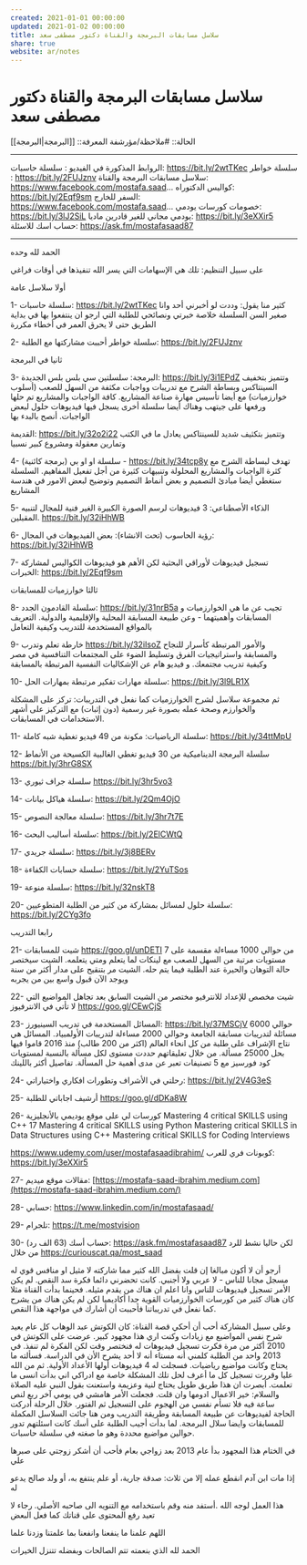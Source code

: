 ```yaml
---
created: 2021-01-01 00:00:00
updated: 2021-01-02 00:00:00
title: سلاسل مسابقات البرمجة والقناة دكتور مصطفى سعد
share: true
website: ar/notes
---
```


# سلاسل مسابقات البرمجة والقناة دكتور مصطفى سعد

الحالة:: #ملاحظة/مؤرشفة
المعرفة:: [[البرمجة|البرمجة]]

---

الروابط المذكورة في الفيديو :
سلسلة حاسبات: <https://bit.ly/2wtTKec>
سلسلة خواطر : <https://bit.ly/2FUJznv>
سلاسل مسابقات البرمجة والقناة: <https://www.facebook.com/mostafa.saad>...
كواليس الدكتوراه: <https://bit.ly/2Eqf9sm>
السفر للخارج: <https://www.facebook.com/mostafa.saad>...
خصومات كورسات يودمي: <https://bit.ly/3lJ2SiL>
يودمي مجاني للغير قادرين ماديا: <https://bit.ly/3eXXir5>
حساب اسك للاسئلة: <https://ask.fm/mostafasaad87>

---

الحمد لله وحده

على سبيل التنظيم: تلك هي الإسهامات التي يسر الله تنفيذها في أوقات فراغي

أولا سلاسل عامة

1- سلسلة حاسبات: <https://bit.ly/2wtTKec>
كثير منا يقول: وددت لو أخبرني أحد وانا صغير السن
السلسلة خلاصة خبرتي ونصائحي للطلبة التي ارجو ان ينتفعوا بها في بداية الطريق حتى لا يحرق العمر في أخطاء مكررة

2- سلسلة خواطر أحببت مشاركتها مع الطلبة: <https://bit.ly/2FUJznv>

ثانيا في البرمجة

3- البرمجة: سلسلتين سي بلس بلس
الجديدة: <https://bit.ly/3i1EPdZ>
وتتميز بتخفيف السينتاكس وبساطة الشرح مع تدريبات وواجبات مكثفة من السهل للصعب (أسلوب خوارزميات) مع أيضا تأسيس مهارة صناعة المشاريع. كافة الواجبات والمشاريع تم حلها ورفعها على جيتهب وهناك أيضا سلسلة أخرى يسجل فيها فيديوهات حلول لبعض الواجبات. أنصح بالبدء بها

القديمة: <https://bit.ly/32o2i22>
وتتميز بتكثيف شديد للسينتاكس يعادل ما في الكتب وتمارين معقولة ومشروع كبير نسبيا

4- سلسلة او او بي (برمجة كائنية) - <https://bit.ly/34tcp8y>
تهدف لبساطة الشرح مع كثرة الواجبات والمشاريع المحلولة وتنبيهات كثيرة من أجل تفعيل المفاهيم. السلسلة ستغطي أيضا مبادئ التصميم و بعض أنماط التصميم وتوضيح لبعض الامور في هندسة المشاريع

5- الذكاء الأصطناعي: 3 فيديوهات لرسم الصورة الكبيرة الغير فنية للمجال لتنبيه المقبلين. <https://bit.ly/32iHhWB>

6- رؤية الحاسوب (تحت الانشاء): بعض الفيديوهات في المجال: <https://bit.ly/32iHhWB>

7- تسجيل فيديوهات لأوراقي البحثية لكن الأهم هو فيديوهات الكواليس لمشاركة الخبرات: <https://bit.ly/2Eqf9sm>

ثالثا خوارزميات للمسابقات

8- سلسلة القادمون الجدد: <https://bit.ly/31nrB5a>
تجيب عن ما هي الخوارزميات و المسابقات وأهميتهما - وعن طبيعة المسابقة المحلية والإقليمية والدولية. التعريف بالمواقع المستخدمة للتدريب وكيفية التعامل

9- خارطة تعلم وتدرب <https://bit.ly/32iIsoZ>
والأمور المرتبطة كأسرار للنجاح والمسابقة واستراتيجيات الفرق وتسليط الضوء على المجتمعات التنافسية في مصر وكيفية تدريب مجتمعك. و فيديو هام عن الإشكاليات النفسية المرتبطة بالمسابقة

10- سلسلة مهارات تفكير مرتبطة بمهارات الحل: <https://bit.ly/3l9LR1X>

ثم مجموعة سلاسل لشرح الخوارزميات كما نفعل في التدريبات: تركز على المشكلة والخوارزم وصحة عمله بصورة غير رسمية (دون إثبات) مع التركيز على أشهر الاستخدامات في المسابقات.

11- سلسلة الرياضيات: مكونة من 49 فيديو تغطية شبه كاملة: <https://bit.ly/34ttMpU>

12- سلسلة البرمجة الديناميكية من 30 فيديو تغطي الغالبية الكسيحة من الأنماط <https://bit.ly/3hrG8SX>

13- سلسلة جراف ثيوري <https://bit.ly/3hr5vo3>

14- سلسلة هياكل بيانات: <https://bit.ly/2Qm4OjO>

15- سلسلة معالجة النصوص: <https://bit.ly/3hr7t7E>

16- سلسلة أساليب البحث: <https://bit.ly/2ElCWtQ>

17- سلسلة جريدي: <https://bit.ly/3j8BERv>

18- سلسلة حسابات الكفاءة: <https://bit.ly/2YuTSos>

19- سلسلة منوعة: <https://bit.ly/32nskT8>

20- سلسلة حلول لمسائل بمشاركة من كثير من الطلبة المتطوعيين: <https://bit.ly/2CYg3fo>

رابعا التدريب

21- شيت للمسابقات <https://goo.gl/unDETI>
من حوالي 1000 مساءلة مقسمة على 7 مستويات مرتبة من السهل للصعب مع لينكات لما يتعلم ومتي يتعلمه. الشيت سيختصر حالة التوهان والحيرة عند الطلبة فيما يتم حله. الشيت مر بتنقيح على مدار أكثر من سنة ويوجد الآن قبول واسع بين من يجربه

22- شيت مخصص للإعداد للانترفيو مختصر من الشيت السابق بعد تجاهل المواضيع التي لا تأتي في الانترفيوز <https://goo.gl/CEwCjS>

23- المسائل المستخدمة في تدريب السينيورز: <https://bit.ly/37MSCjV>
حوالي 6000 مسائلة لتدريبات مسابقة الجامعة وحوالي 2000 مساءلة لتدريبات الأولمبياد. المسائل هي نتاج الإشراف على طلبة من كل انحاء العالم (اكثر من 200 طالب) منذ 2016 قاموا فيها بحل 25000 مسألة. من خلال تعليقاتهم حددت مستوى لكل مسألة بالنسبة لمستويات كود فورسيز مع 5 تصنيفات تعبر عن مدى أهمية حل المسألة. تفاصيل أكثر باللينك

24- رحلتي في الأشراف وتطورات افكاري واختياراتي: <https://bit.ly/2V4G3eS>

25- أرشيف اجاباتي للطلبة <https://goo.gl/dDKa8W>

26- كورسات لي على موقع يوديمي بالأنجليزية
Mastering 4 critical SKILLS using C++ 17
Mastering 4 critical SKILLS using Python
Mastering critical SKILLS in Data Structures using C++
Mastering critical SKILLS for Coding Interviews

<https://www.udemy.com/user/mostafasaadibrahim/>
كوبونات فري للعرب: <https://bit.ly/3eXXir5>

27- مقالات موقع ميديم: [https://mostafa-saad-ibrahim.medium.com](https://mostafa-saad-ibrahim.medium.com/)

28- حسابي: <https://www.linkedin.com/in/mostafasaad/>

29- تلجرام: <https://t.me/mostvision>

30- حساب أسك (63 الف رد): <https://ask.fm/mostafasaad87>
لكن حاليا نشط للرد من خلال <https://curiouscat.qa/most_saad>

أرجو أن لا أكون مبالغا إن قلت بفضل الله كثير مما شاركته لا مثيل او منافس قوي له مسجل مجانا للناس - لا عربي ولا أجنبي. كانت تحضرني دائما فكرة سد النقص. لم يكن الأمر تسجيل فيديوهات للناس وانا اعلم ان هناك من يقدم مثيله. فحينما بدأت القناة مثلا كان هناك كثير من كورسات الخوارزميات القوية جدا أكاديميا لكن لم يكن هناك من يشرح كما نفعل في تدريباتنا فأحببت أن أشارك في مواجهة هذا النقص.

وعلى سبيل المشاركة أحب أن أحكي قصة القناة:
كان الكوتش عبد الوهاب كل عام يعيد شرح نفس المواضيع مع زيادات وكنت اري هذا مجهود كبير. عرضت على الكوتش في 2010 أكثر من مرة فكرت تسجيل فيديوهات له فنختصر وقت لكن الفكرة لم تنفذ. في 2013 واحد من الطلبة كلمني أنه مستاء أنه لا أحد يشرح الأن في الدراسة. فسألته ما يحتاج وكانت مواضيع رياضيات. فسجلت له 4 فيديوهات أولها الأعداد الأولية. ثم من الله عليا وقررت تسجيل كل ما أعرف لحل تلك المشكلة خاصة مع ادراكي اني بدأت انسى ما تعلمت. أبصرت ان هذا طريق طويل يحتاج لنية وعزيمة واستعنت بقول النبي عليه الصلاة والسلام: خير الاعمال ادومها وان قلت. فجعلت الأمر هامشي في يومي آخر ربع لنص ساعة فيه فلا تسأم نفسي من الهجوم على التسجيل ثم الفتور. خلال الرحلة أدركت الحاجة لفيديوهات عن طبيعة المسابقة وطريقة التدريب ومن هنا جائت السلاسل المكملة للمسابقات وايضا سلال البرمجة. لما بدأت أجيب الطلبة على أسك كانت اسئلتهم تدور حوالين مواضيع محددة وهو ما صغته في سلسلة حاسبات.

في الختام هذا المجهود بدأ عام 2013 بعد زواجي بعام فأحب أن أشكر زوجتي على صبرها علي

إذا مات ابن آدم انقطع عمله إلا من ثلاث: صدقة جارية، أو علم ينتفع به، أو ولد صالح يدعو له

هذا العمل لوجه الله .أستفد منه وقم باستخدامه مع التنويه الى صاحبه الأصلي. رجاء لا تعيد رفع المحتوى على قناتك كما فعل البعض

اللهم علمنا ما ينفعنا وانفعنا بما علمتنا وزدنا علما

الحمد لله الذي بنعمته تتم الصالحات وبفضله تتنزل الخيرات
